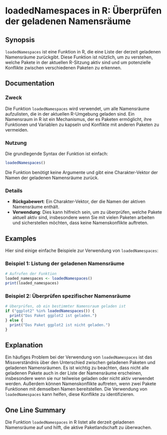 <!--
Meta Description: # loadedNamespaces in R: Überprüfen der geladenen Namensräume ## Synopsis `loadedNamespaces` ist eine Funktion in R, die eine Liste der derzeit gelade...
Meta Keywords: der, loadednamespaces, namensräume, ist, die
-->

# loadedNamespaces in R: Überprüfen der geladenen Namensräume

## Synopsis
`loadedNamespaces` ist eine Funktion in R, die eine Liste der derzeit geladenen Namensräume zurückgibt. Diese Funktion ist nützlich, um zu verstehen, welche Pakete in der aktuellen R-Sitzung aktiv sind und um potenzielle Konflikte zwischen verschiedenen Paketen zu erkennen.

## Documentation
### Zweck
Die Funktion `loadedNamespaces` wird verwendet, um alle Namensräume aufzulisten, die in der aktuellen R-Umgebung geladen sind. Ein Namensraum in R ist ein Mechanismus, der es Paketen ermöglicht, ihre Funktionen und Variablen zu kapseln und Konflikte mit anderen Paketen zu vermeiden.

### Nutzung
Die grundlegende Syntax der Funktion ist einfach:

```R
loadedNamespaces()
```

Die Funktion benötigt keine Argumente und gibt eine Charakter-Vektor der Namen der geladenen Namensräume zurück.

### Details
- **Rückgabewert**: Ein Charakter-Vektor, der die Namen der aktiven Namensräume enthält.
- **Verwendung**: Dies kann hilfreich sein, um zu überprüfen, welche Pakete aktuell aktiv sind, insbesondere wenn Sie mit vielen Paketen arbeiten und sicherstellen möchten, dass keine Namenskonflikte auftreten.

## Examples
Hier sind einige einfache Beispiele zur Verwendung von `loadedNamespaces`:

### Beispiel 1: Listung der geladenen Namensräume
```R
# Aufrufen der Funktion
loaded_namespaces <- loadedNamespaces()
print(loaded_namespaces)
```

### Beispiel 2: Überprüfen spezifischer Namensräume
```R
# Überprüfen, ob ein bestimmter Namensraum geladen ist
if ("ggplot2" %in% loadedNamespaces()) {
  print("Das Paket ggplot2 ist geladen.")
} else {
  print("Das Paket ggplot2 ist nicht geladen.")
}
```

## Explanation
Ein häufiges Problem bei der Verwendung von `loadedNamespaces` ist das Missverständnis über den Unterschied zwischen geladenen Paketen und geladenen Namensräumen. Es ist wichtig zu beachten, dass nicht alle geladenen Pakete auch in der Liste der Namensräume erscheinen, insbesondere wenn sie nur teilweise geladen oder nicht aktiv verwendet werden. Außerdem können Namenskonflikte auftreten, wenn zwei Pakete Funktionen mit demselben Namen bereitstellen. Die Verwendung von `loadedNamespaces` kann helfen, diese Konflikte zu identifizieren.

## One Line Summary
Die Funktion `loadedNamespaces` in R listet alle derzeit geladenen Namensräume auf und hilft, die aktive Paketlandschaft zu überwachen.